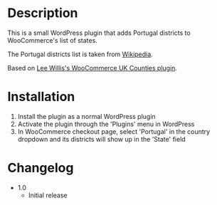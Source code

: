 # Description

This is a small WordPress plugin that adds Portugal districts to WooCommerce's list of states.

The Portugal districts list is taken from [Wikipedia](http://pt.wikipedia.org/wiki/Distritos_de_Portugal).

Based on [Lee Willis's WooCommerce UK Counties plugin](http://github.com/leewillis77/woocommerce-uk-counties).

# Installation

1. Install the plugin as a normal WordPress plugin
2. Activate the plugin through the 'Plugins' menu in WordPress
3. In WooCommerce checkout page, select 'Portugal' in the country dropdown and its districts will show up in the 'State' field

# Changelog

 - 1.0
   - Initial release